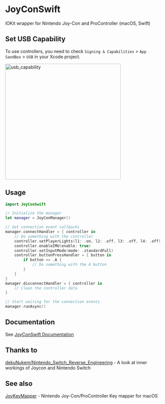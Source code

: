 # JoyConSwift
IOKit wrapper for Nintendo Joy-Con and ProController (macOS, Swift)

## Set USB Capability

To use controllers, you need to check `Signing & Capabilities` > `App SandBox` > `USB` in your Xcode project.

<img width="367" alt="usb_capability" src="https://user-images.githubusercontent.com/1047810/82137704-5f7ea980-9855-11ea-8f21-0e6c2ad518e9.png">

## Usage

```swift
import JoyConSwift

// Initialize the manager
let manager = JoyConManager()

// Set connection event callbacks
manager.connectHandler = { controller in
    // Do something with the controller
    controller.setPlayerLights(l1: .on, l2: .off, l3: .off, l4: .off)
    controller.enableIMU(enable: true)
    controller.setInputMode(mode: .standardFull)
    controller.buttonPressHandler = { button in
        if button == .A {
            // Do something with the A button
        }
    }
}
manager.disconnectHandler = { controller in
    // Clean the controller data
}

// Start waiting for the connection events
manager.runAsync()
```

## Documentation

See [JoyConSwift Documentation](https://magicien.github.io/JoyConSwift/)

## Thanks to

[dekuNukem/Nintendo_Switch_Reverse_Engineering](https://github.com/dekuNukem/Nintendo_Switch_Reverse_Engineering) - A look at inner workings of Joycon and Nintendo Switch

## See also

[JoyKeyMapper](https://github.com/magicien/JoyKeyMapper) - Nintendo Joy-Con/ProController Key mapper for macOS
